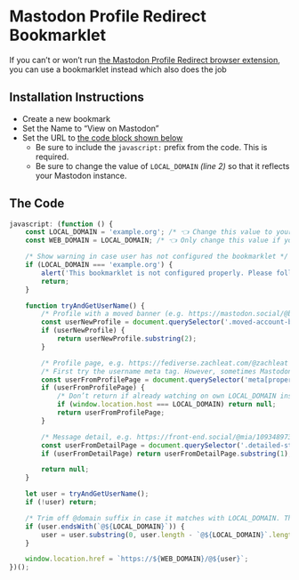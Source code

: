 # Mastodon Profile Redirect Bookmarklet

If you can’t or won’t run [the Mastodon Profile Redirect browser extension](https://github.com/bramus/mastodon-profile-redirect/), you can use a bookmarklet instead which also does the job

## Installation Instructions

- Create a new bookmark
- Set the Name to “View on Mastodon”
- Set the URL to [the code block shown below](#the-code)
  - Be sure to include the `javascript:` prefix from the code. This is required.
  - Be sure to change the value of `LOCAL_DOMAIN` _(line 2)_ so that it reflects your Mastodon instance.

## The Code

```js
javascript: (function () {
	const LOCAL_DOMAIN = 'example.org'; /* 👈 Change this value to your Mastodon domain, e.g. 'mastodon.social' */
	const WEB_DOMAIN = LOCAL_DOMAIN; /* 👈 Only change this value if your Masto host is hosted an different domain than the LOCAL_DOMAIN */

	/* Show warning in case user has not configured the bookmarklet */
	if (LOCAL_DOMAIN === 'example.org') {
		alert('This bookmarklet is not configured properly. Please follow the installation instructions and change the value for LOCAL_DOMAIN before you use it.');
		return;
	}

	function tryAndGetUserName() {
		/* Profile with a moved banner (e.g. https://mastodon.social/@bramus): follow that link */
		const userNewProfile = document.querySelector('.moved-account-banner .button')?.getAttribute('href');
		if (userNewProfile) {
			return userNewProfile.substring(2);
		}

		/* Profile page, e.g. https://fediverse.zachleat.com/@zachleat and https://front-end.social/@mia */
		/* First try the username meta tag. However, sometimes Mastodon forgets to inject it, so we fall back to the username shown in the profile header */
		const userFromProfilePage = document.querySelector('meta[property="profile:username"]')?.getAttribute('content') || document.querySelector('.account__header .account__header__tabs__name small')?.innerText.substring(1);
		if (userFromProfilePage) {
			/* Don’t return if already watching on own LOCAL_DOMAIN instance */
			if (window.location.host === LOCAL_DOMAIN) return null;
			return userFromProfilePage;
		}

		/* Message detail, e.g. https://front-end.social/@mia/109348973362020954 and https://bell.bz/@andy/109392510558650993 and https://bell.bz/@andy/109392510558650993 */
		const userFromDetailPage = document.querySelector('.detailed-status .display-name__account')?.innerText;
		if (userFromDetailPage) return userFromDetailPage.substring(1);

		return null;
	}

	let user = tryAndGetUserName();
	if (!user) return;

	/* Trim off @domain suffix in case it matches with LOCAL_DOMAIN. This due to https://github.com/mastodon/mastodon/issues/21469 */
	if (user.endsWith(`@${LOCAL_DOMAIN}`)) {
		user = user.substring(0, user.length - `@${LOCAL_DOMAIN}`.length);
	}

	window.location.href = `https://${WEB_DOMAIN}/@${user}`;
})();
```
